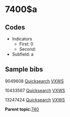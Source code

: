 # 7400$a

## Codes

-   Indicators
    -   First: 0
    -   Second:
-   Subfield: a

## Sample bibs

9049608 [Quicksearch](https://search.library.yale.edu/catalog/9049608) [VXWS](http://prodorbis.library.yale.edu:7014/vxws/GetHoldingsService?bibId=9049608)

10433567 [Quicksearch](https://search.library.yale.edu/catalog/10433567) [VXWS](http://prodorbis.library.yale.edu:7014/vxws/GetHoldingsService?bibId=10433567)

13247424 [Quicksearch](https://search.library.yale.edu/catalog/13247424) [VXWS](http://prodorbis.library.yale.edu:7014/vxws/GetHoldingsService?bibId=13247424)

**Parent topic:**[740](../../tags/740/740.md)

